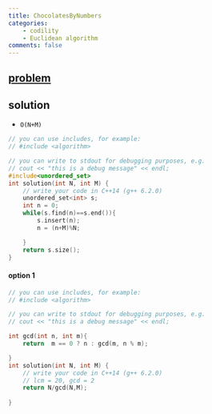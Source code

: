 ```yaml
---
title: ChocolatesByNumbers
categories: 
    - codility
    - Euclidean algorithm
comments: false
---
```


## [problem](https://app.codility.com/programmers/lessons/12-euclidean_algorithm/chocolates_by_numbers/)



## solution
- `O(N+M)`
```c++
// you can use includes, for example:
// #include <algorithm>

// you can write to stdout for debugging purposes, e.g.
// cout << "this is a debug message" << endl;
#include<unordered_set>
int solution(int N, int M) {
    // write your code in C++14 (g++ 6.2.0)
    unordered_set<int> s;
    int n = 0;
    while(s.find(n)==s.end()){
        s.insert(n);
        n = (n+M)%N;

    }
    return s.size();
}
```

#### option 1
```c++
// you can use includes, for example:
// #include <algorithm>

// you can write to stdout for debugging purposes, e.g.
// cout << "this is a debug message" << endl;

int gcd(int n, int m){
    return  m == 0 ? n : gcd(m, n % m);

}
int solution(int N, int M) {
    // write your code in C++14 (g++ 6.2.0)
    // lcm = 20, gcd = 2
    return N/gcd(N,M);
    
}
```